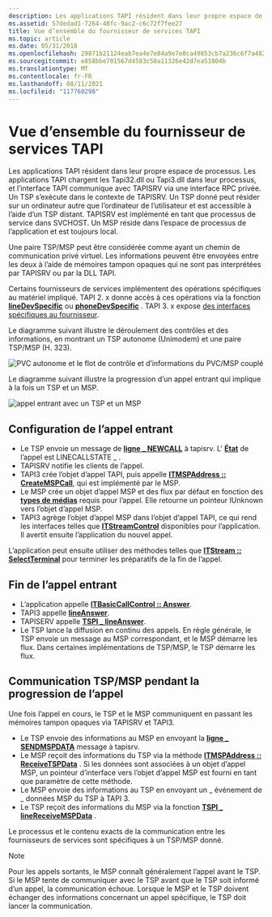 ```yaml
---
description: Les applications TAPI résident dans leur propre espace de processus.
ms.assetid: 57dedad1-7264-48fc-9ac2-c6c72f7fee27
title: Vue d’ensemble du fournisseur de services TAPI
ms.topic: article
ms.date: 05/31/2018
ms.openlocfilehash: 29871b21124eab7ea4e7e84a9e7e8ca49853cb7a236c6f7a482dbf842a568304
ms.sourcegitcommit: e858bbe701567d4583c50a11326e42d7ea51804b
ms.translationtype: MT
ms.contentlocale: fr-FR
ms.lasthandoff: 08/11/2021
ms.locfileid: "117760298"
---
```

# <a name="tapi-service-provider-overview"></a>Vue d’ensemble du fournisseur de services TAPI

Les applications TAPI résident dans leur propre espace de processus. Les applications TAPI chargent les Tapi32.dll ou Tapi3.dll dans leur processus, et l’interface TAPI communique avec TAPISRV via une interface RPC privée. Un TSP s’exécute dans le contexte de TAPISRV. Un TSP donné peut résider sur un ordinateur autre que l’ordinateur de l’utilisateur et est accessible à l’aide d’un TSP distant. TAPISRV est implémenté en tant que processus de service dans SVCHOST. Un MSP réside dans l’espace de processus de l’application et est toujours local.

Une paire TSP/MSP peut être considérée comme ayant un chemin de communication privé virtuel. Les informations peuvent être envoyées entre les deux à l’aide de mémoires tampon opaques qui ne sont pas interprétées par TAPISRV ou par la DLL TAPI.

Certains fournisseurs de services implémentent des opérations spécifiques au matériel impliqué. TAPI 2. x donne accès à ces opérations via la fonction [**lineDevSpecific**](/windows/win32/api/tapi/nf-tapi-linedevspecific) ou [**phoneDevSpecific**](/windows/win32/api/tapi/nf-tapi-phonedevspecific) . TAPI 3. x expose [des interfaces spécifiques au fournisseur](./provider-specific-interfaces.md).

Le diagramme suivant illustre le déroulement des contrôles et des informations, en montrant un TSP autonome (Unimodem) et une paire TSP/MSP (H. 323).

![PVC autonome et le flot de contrôle et d’informations du PVC/MSP couplé](images/tsp-msp1.png)

Le diagramme suivant illustre la progression d’un appel entrant qui implique à la fois un TSP et un MSP.

![appel entrant avec un TSP et un MSP](images/tspmspin.png)

## <a name="incoming-call-setup"></a>Configuration de l’appel entrant

-   Le TSP envoie un message de [**ligne \_ NEWCALL**](line-newcall.md) à tapisrv. L' [**État**](./linecallstate--constants.md) de l’appel est LINECALLSTATE \_ .
-   TAPISRV notifie les clients de l’appel.
-   TAPI3 crée l’objet d’appel TAPI, puis appelle [**ITMSPAddress :: CreateMSPCall**](/windows/win32/api/tapi3/nf-tapi3-itmspaddress-createmspcall), qui est implémenté par le MSP.
-   Le MSP crée un objet d’appel MSP et des flux par défaut en fonction des [**types de médias**](./tapimediatype--constants.md) requis pour l’appel. Elle retourne un pointeur IUnknown vers l’objet d’appel MSP.
-   TAPI3 agrège l’objet d’appel MSP dans l’objet d’appel TAPI, ce qui rend les interfaces telles que [**ITStreamControl**](/windows/win32/api/tapi3if/nn-tapi3if-itstreamcontrol) disponibles pour l’application. Il avertit ensuite l’application du nouvel appel.

L’application peut ensuite utiliser des méthodes telles que [**ITStream :: SelectTerminal**](/windows/win32/api/tapi3if/nf-tapi3if-itstream-selectterminal) pour terminer les préparatifs de la fin de l’appel.

## <a name="incoming-call-completion"></a>Fin de l’appel entrant

-   L’application appelle [**ITBasicCallControl :: Answer**](/windows/win32/api/tapi3if/nf-tapi3if-itbasiccallcontrol-answer).
-   TAPI3 appelle [**lineAnswer**](/windows/win32/api/tapi/nf-tapi-lineanswer).
-   TAPISERV appelle [**TSPI \_ lineAnswer**](/windows/win32/api/tspi/nf-tspi-tspi_lineanswer).
-   Le TSP lance la diffusion en continu des appels. En règle générale, le TSP envoie un message au MSP correspondant, et le MSP démarre les flux. Dans certaines implémentations de TSP/MSP, le TSP démarre les flux.

## <a name="tspmsp-communication-during-call-progress"></a>Communication TSP/MSP pendant la progression de l’appel

Une fois l’appel en cours, le TSP et le MSP communiquent en passant les mémoires tampon opaques via TAPISRV et TAPI3.

-   Le TSP envoie des informations au MSP en envoyant la [**ligne \_ SENDMSPDATA**](line-sendmspdata.md) message à tapisrv.
-   Le MSP reçoit des informations du TSP via la méthode [**ITMSPAddress :: ReceiveTSPData**](/windows/win32/api/tapi3/nf-tapi3-itmspaddress-receivetspdata) . Si les données sont associées à un objet d’appel MSP, un pointeur d’interface vers l’objet d’appel MSP est fourni en tant que paramètre de cette méthode.
-   Le MSP envoie des informations au TSP en envoyant un \_ événement de \_ données MSP du TSP à TAPI 3.
-   Le TSP reçoit des informations du MSP via la fonction [**TSPI \_ lineReceiveMSPData**](/windows/win32/api/tspi/nf-tspi-tspi_linereceivemspdata) .

Le processus et le contenu exacts de la communication entre les fournisseurs de services sont spécifiques à un TSP/MSP donné.

> [!Note]  
> Pour les appels sortants, le MSP connaît généralement l’appel avant le TSP. Si le MSP tente de communiquer avec le TSP avant que le TSP soit informé d’un appel, la communication échoue. Lorsque le MSP et le TSP doivent échanger des informations concernant un appel spécifique, le TSP doit lancer la communication.

 

 

 
